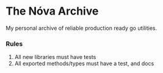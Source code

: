 # The Nóva Archive

My personal archive of reliable production ready go utilities.

### Rules

 1. All new libraries must have tests
 2. All exported methods/types must have a test, and docs
